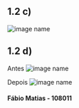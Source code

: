 ## 1.2 c)
![image name](/media/Captura%20de%20ecrã%20de%202024-02-21%2018-40-40.png)


## 1.2 d)
Antes
![image name](/media/Captura%20de%20ecrã%20de%202024-02-20%2014-43-06.png)

Depois
![image name](/media/Captura%20de%20ecrã%20de%202024-02-20%2016-41-44.png)


#### Fábio Matias - 108011

